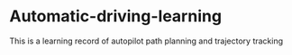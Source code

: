 # Automatic-driving-learning

This is a learning record of autopilot path planning and trajectory tracking